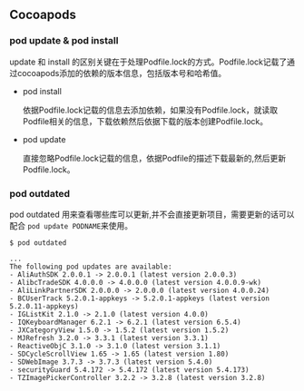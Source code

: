 ## Cocoapods

### pod update  & pod install

update 和 install 的区别关键在于处理Podfile.lock的方式。Podfile.lock记载了通过cocoapods添加的依赖的版本信息，包括版本号和哈希值。

* pod install 

  依据Podfile.lock记载的信息去添加依赖，如果没有Podfile.lock，就读取Podfile相关的信息，下载依赖然后依据下载的版本创建Podfile.lock。

* pod update 

  直接忽略Podfile.lock记载的信息，依据Podfile的描述下载最新的,然后更新Podfile.lock。



### pod outdated

pod outdated 用来查看哪些库可以更新,并不会直接更新项目，需要更新的话可以配合 `pod update PODNAME`来使用。 

```
$ pod outdated                

...
The following pod updates are available:
- AliAuthSDK 2.0.0.1 -> 2.0.0.1 (latest version 2.0.0.3)
- AlibcTradeSDK 4.0.0.0 -> 4.0.0.0 (latest version 4.0.0.9-wk)
- AliLinkPartnerSDK 2.0.0.0 -> 2.0.0.0 (latest version 4.0.0.24)
- BCUserTrack 5.2.0.1-appkeys -> 5.2.0.1-appkeys (latest version 5.2.0.11-appkeys)
- IGListKit 2.1.0 -> 2.1.0 (latest version 4.0.0)
- IQKeyboardManager 6.2.1 -> 6.2.1 (latest version 6.5.4)
- JXCategoryView 1.5.0 -> 1.5.2 (latest version 1.5.2)
- MJRefresh 3.2.0 -> 3.3.1 (latest version 3.3.1)
- ReactiveObjC 3.1.0 -> 3.1.0 (latest version 3.1.1)
- SDCycleScrollView 1.65 -> 1.65 (latest version 1.80)
- SDWebImage 3.7.3 -> 3.7.3 (latest version 5.4.0)
- securityGuard 5.4.172 -> 5.4.172 (latest version 5.4.173)
- TZImagePickerController 3.2.2 -> 3.2.8 (latest version 3.2.8)
```

